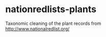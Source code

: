 # nationredlists-plants
Taxonomic cleaning of the plant records from http://www.nationalredlist.org/
